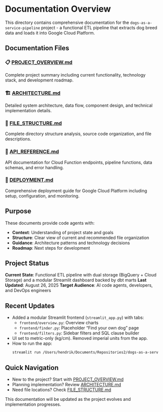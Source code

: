# Documentation Overview

This directory contains comprehensive documentation for the `dogs-as-a-service-pipeline` project - a functional ETL pipeline that extracts dog breed data and loads it into Google Cloud Platform.

## Documentation Files

### 📋 [PROJECT_OVERVIEW.md](./PROJECT_OVERVIEW.md)
Complete project summary including current functionality, technology stack, and development roadmap.

### 🏗️ [ARCHITECTURE.md](./ARCHITECTURE.md) 
Detailed system architecture, data flow, component design, and technical implementation details.

### 📁 [FILE_STRUCTURE.md](./FILE_STRUCTURE.md)
Complete directory structure analysis, source code organization, and file descriptions.

### 🔌 [API_REFERENCE.md](./API_REFERENCE.md)
API documentation for Cloud Function endpoints, pipeline functions, data schemas, and error handling.

### 🚀 [DEPLOYMENT.md](./DEPLOYMENT.md)
Comprehensive deployment guide for Google Cloud Platform including setup, configuration, and monitoring.

## Purpose

These documents provide code agents with:
- **Context**: Understanding of project state and goals
- **Structure**: Clear view of current and recommended file organization  
- **Guidance**: Architecture patterns and technology decisions
- **Roadmap**: Next steps for development

## Project Status

**Current State**: Functional ETL pipeline with dual storage (BigQuery + Cloud Storage) and a modular Streamlit dashboard backed by dbt marts
**Last Updated**: August 26, 2025
**Target Audience**: AI code agents, developers, and DevOps engineers

## Recent Updates

- Added a modular Streamlit frontend (`streamlit_app.py`) with tabs:
  - `frontend/overview.py`: Overview charts
  - `frontend/finder.py`: Placeholder “Find your own dog” page
  - `frontend/filters.py`: Sidebar filters and SQL clause builder
- UI set to metric-only (kg/cm). Removed imperial units from the app.
- How to run the app:
  ```bash
  streamlit run /Users/hendrik/Documents/Repositories2/dogs-as-a-service-pipeline/streamlit_app.py
  ```

## Quick Navigation

- New to the project? Start with [PROJECT_OVERVIEW.md](./PROJECT_OVERVIEW.md)
- Planning implementation? Review [ARCHITECTURE.md](./ARCHITECTURE.md)
- Need file locations? Check [FILE_STRUCTURE.md](./FILE_STRUCTURE.md)

This documentation will be updated as the project evolves and implementation progresses.